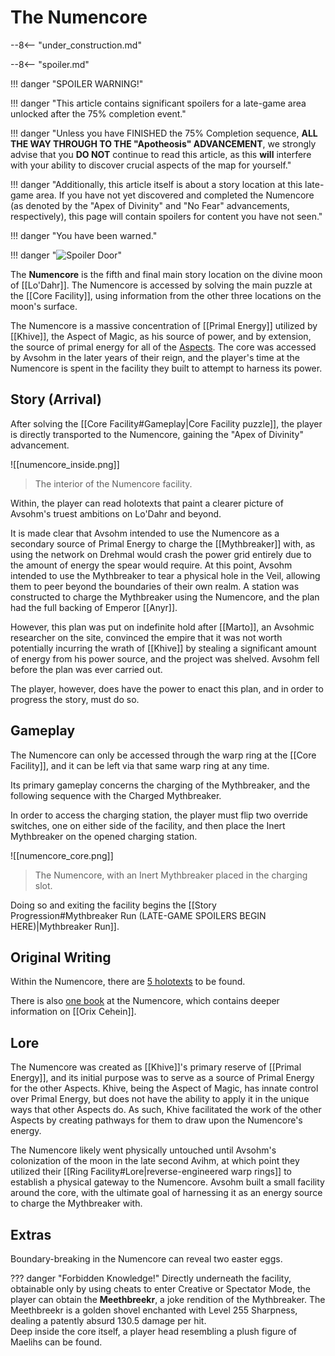 # The Numencore

--8<-- "under_construction.md"

--8<-- "spoiler.md"

!!! danger "SPOILER WARNING!"

!!! danger "This article contains significant spoilers for a late-game area unlocked after the 75% completion event."

!!! danger "Unless you have FINISHED the 75% Completion sequence, **ALL THE WAY THROUGH TO THE "Apotheosis" ADVANCEMENT**, we strongly advise that you **DO NOT** continue to read this article, as this **will** interfere with your ability to discover crucial aspects of the map for yourself."

!!! danger "Additionally, this article itself is about a story location at this late-game area. If you have not yet discovered and completed the Numencore (as denoted by the "Apex of Divinity" and "No Fear" advancements, respectively), this page will contain spoilers for content you have not seen."

!!! danger "You have been warned."

!!! danger "![Spoiler Door](/assets/img/spoiler_door.png)"

The **Numencore** is the fifth and final main story location on the divine moon of [[Lo'Dahr]]. The Numencore is accessed by solving the main puzzle at the [[Core Facility]], using information from the other three locations on the moon's surface. 

The Numencore is a massive concentration of [[Primal Energy]] utilized by [[Khive]], the Aspect of Magic, as his source of power, and by extension, the source of primal energy for all of the [Aspects](/Lore/Higher_Beings/Aspects/). The core was accessed by Avsohm in the later years of their reign, and the player's time at the Numencore is spent in the facility they built to attempt to harness its power.

## Story (Arrival)
After solving the [[Core Facility#Gameplay|Core Facility puzzle]], the player is directly transported to the Numencore, gaining the "Apex of Divinity" advancement. 

![[numencore_inside.png]]
> The interior of the Numencore facility.

Within, the player can read holotexts that paint a clearer picture of Avsohm's truest ambitions on Lo'Dahr and beyond. 

It is made clear that Avsohm intended to use the Numencore as a secondary source of Primal Energy to charge the [[Mythbreaker]] with, as using the network on Drehmal would crash the power grid entirely due to the amount of energy the spear would require. At this point, Avsohm intended to use the Mythbreaker to tear a physical hole in the Veil, allowing them to peer beyond the boundaries of their own realm. A station was constructed to charge the Mythbreaker using the Numencore, and the plan had the full backing of Emperor [[Anyr]].

However, this plan was put on indefinite hold after [[Marto]], an Avsohmic researcher on the site, convinced the empire that it was not worth potentially incurring the wrath of [[Khive]] by stealing a significant amount of energy from his power source, and the project was shelved. Avsohm fell before the plan was ever carried out.

The player, however, does have the power to enact this plan, and in order to progress the story, must do so.

## Gameplay
The Numencore can only be accessed through the warp ring at the [[Core Facility]], and it can be left via that same warp ring at any time. 

Its primary gameplay concerns the charging of the Mythbreaker, and the following sequence with the Charged Mythbreaker.

In order to access the charging station, the player must flip two override switches, one on either side of the facility, and then place the Inert Mythbreaker on the opened charging station.

![[numencore_core.png]]
> The Numencore, with an Inert Mythbreaker placed in the charging slot.

Doing so and exiting the facility begins the [[Story Progression#Mythbreaker Run (LATE-GAME SPOILERS BEGIN HERE)|Mythbreaker Run]]. 

## Original Writing
Within the Numencore, there are [5 holotexts](/Story_and_Features/Holotexts/Post-75_Areas/Core/) to be found.

There is also [one book](Researcher_Cehva's_Side_Project.md) at the Numencore, which contains deeper information on [[Orix Cehein]].

## Lore
The Numencore was created as [[Khive]]'s primary reserve of [[Primal Energy]], and its initial purpose was to serve as a source of Primal Energy for the other Aspects. Khive, being the Aspect of Magic, has innate control over Primal Energy, but does not have the ability to apply it in the unique ways that other Aspects do. As such, Khive facilitated the work of the other Aspects by creating pathways for them to draw upon the Numencore's energy.

The Numencore likely went physically untouched until Avsohm's colonization of the moon in the late second Avihm, at which point they utilized their [[Ring Facility#Lore|reverse-engineered warp rings]] to establish a physical gateway to the Numencore. Avsohm built a small facility around the core, with the ultimate goal of harnessing it as an energy source to charge the Mythbreaker with.

## Extras
Boundary-breaking in the Numencore can reveal two easter eggs.

??? danger "Forbidden Knowledge!"
    Directly underneath the facility, obtainable only by using cheats to enter Creative or Spectator Mode, the player can obtain the **Meethbreekr**, a joke rendition of the Mythbreaker. The Meethbreekr is a golden shovel enchanted with Level 255 Sharpness, dealing a patently absurd 130.5 damage per hit. <br>
    Deep inside the core itself, a player head resembling a plush figure of Maelihs can be found.
